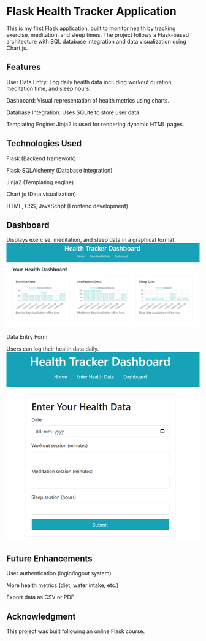 
# Flask Health Tracker Application

This is my first Flask application, built to monitor health by tracking exercise, meditation, and sleep times. The project follows a Flask-based architecture with SQL database integration and data visualization using Chart.js.

## Features

User Data Entry: Log daily health data including workout duration, meditation time, and sleep hours.

Dashboard: Visual representation of health metrics using charts.

Database Integration: Uses SQLite to store user data.

Templating Engine: Jinja2 is used for rendering dynamic HTML pages.

## Technologies Used

Flask (Backend framework)

Flask-SQLAlchemy (Database integration)

Jinja2 (Templating engine)

Chart.js (Data visualization)

HTML, CSS, JavaScript (Frontend development)




## Dashboard

Displays exercise, meditation, and sleep data in a graphical format.
![Dashboard Screenshot](Screenshot%202025-02-05%20153834.png)



Data Entry Form

Users can log their health data daily.
![Dashboard Screenshot](Screenshot%202025-02-05%20153822.png)



## Future Enhancements

User authentication (login/logout system)

More health metrics (diet, water intake, etc.)

Export data as CSV or PDF

## Acknowledgment


This project was built following an online Flask course.


